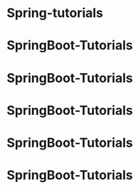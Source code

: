# Spring-tutorials
# SpringBoot-Tutorials
# SpringBoot-Tutorials
# SpringBoot-Tutorials
# SpringBoot-Tutorials
# SpringBoot-Tutorials
